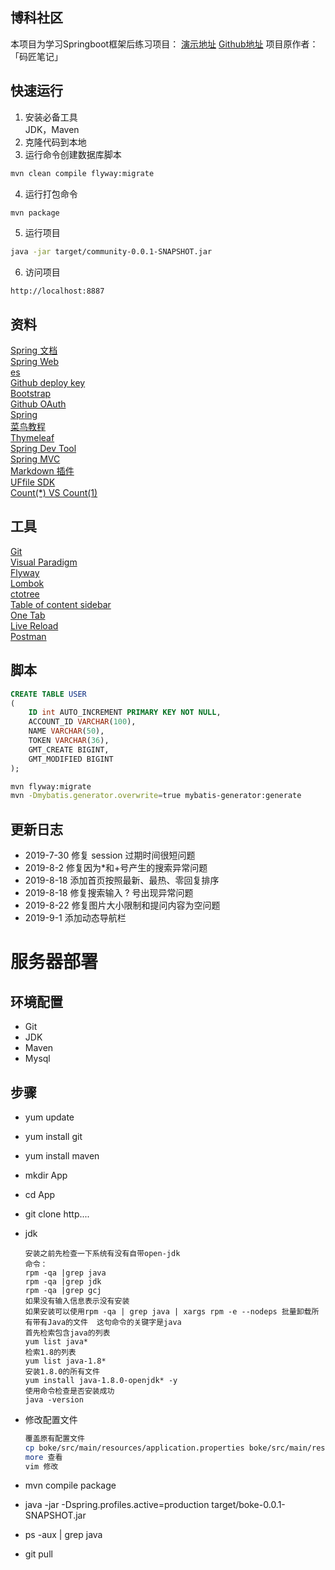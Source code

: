 ## 博科社区

本项目为学习Springboot框架后练习项目：
[演示地址](http://47.96.13.64/)
[Github地址](https://github.com/itlzt-luo/boke)
项目原作者：「码匠笔记」

## 快速运行

1. 安装必备工具  
JDK，Maven
2. 克隆代码到本地  
3. 运行命令创建数据库脚本
```sh
mvn clean compile flyway:migrate
```
4. 运行打包命令
```sh
mvn package
```
5. 运行项目  
```sh
java -jar target/community-0.0.1-SNAPSHOT.jar
```
6. 访问项目
```
http://localhost:8887
```

## 资料

[Spring 文档](https://spring.io/guides)    
[Spring Web](https://spring.io/guides/gs/serving-web-content/)   
[es](https://elasticsearch.cn/explore)    
[Github deploy key](https://developer.github.com/v3/guides/managing-deploy-keys/#deploy-keys)    
[Bootstrap](https://v3.bootcss.com/getting-started/)    
[Github OAuth](https://developer.github.com/apps/building-oauth-apps/creating-an-oauth-app/)    
[Spring](https://docs.spring.io/spring-boot/docs/2.0.0.RC1/reference/htmlsingle/#boot-features-embedded-database-support)    
[菜鸟教程](https://www.runoob.com/mysql/mysql-insert-query.html)    
[Thymeleaf](https://www.thymeleaf.org/doc/tutorials/3.0/usingthymeleaf.html#setting-attribute-values)    
[Spring Dev Tool](https://docs.spring.io/spring-boot/docs/2.0.0.RC1/reference/htmlsingle/#using-boot-devtools)  
[Spring MVC](https://docs.spring.io/spring/docs/5.0.3.RELEASE/spring-framework-reference/web.html#mvc-handlermapping-interceptor)  
[Markdown 插件](http://editor.md.ipandao.com/)   
[UFfile SDK](https://github.com/ucloud/ufile-sdk-java)  
[Count(*) VS Count(1)](https://mp.weixin.qq.com/s/Rwpke4BHu7Fz7KOpE2d3Lw)  

## 工具

[Git](https://git-scm.com/download)   
[Visual Paradigm](https://www.visual-paradigm.com)    
[Flyway](https://flywaydb.org/getstarted/firststeps/maven)  
[Lombok](https://www.projectlombok.org)    
[ctotree](https://www.octotree.io/)   
[Table of content sidebar](https://chrome.google.com/webstore/detail/table-of-contents-sidebar/ohohkfheangmbedkgechjkmbepeikkej)    
[One Tab](https://chrome.google.com/webstore/detail/chphlpgkkbolifaimnlloiipkdnihall)    
[Live Reload](https://chrome.google.com/webstore/detail/livereload/jnihajbhpnppcggbcgedagnkighmdlei/related)  
[Postman](https://chrome.google.com/webstore/detail/coohjcphdfgbiolnekdpbcijmhambjff)

## 脚本
```sql
CREATE TABLE USER
(
    ID int AUTO_INCREMENT PRIMARY KEY NOT NULL,
    ACCOUNT_ID VARCHAR(100),
    NAME VARCHAR(50),
    TOKEN VARCHAR(36),
    GMT_CREATE BIGINT,
    GMT_MODIFIED BIGINT
);
```
```bash
mvn flyway:migrate
mvn -Dmybatis.generator.overwrite=true mybatis-generator:generate
```

## 更新日志
- 2019-7-30 修复 session 过期时间很短问题   
- 2019-8-2 修复因为*和+号产生的搜索异常问题  
- 2019-8-18 添加首页按照最新、最热、零回复排序  
- 2019-8-18 修复搜索输入 ? 号出现异常问题
- 2019-8-22 修复图片大小限制和提问内容为空问题
- 2019-9-1 添加动态导航栏
# 服务器部署
## 环境配置 
- Git
- JDK
- Maven
- Mysql
## 步骤
- yum update
- yum install git
- yum install maven
- mkdir App
- cd App
- git clone http....
- jdk
    ```
    安装之前先检查一下系统有没有自带open-jdk
    命令：
    rpm -qa |grep java
    rpm -qa |grep jdk
    rpm -qa |grep gcj
    如果没有输入信息表示没有安装
    如果安装可以使用rpm -qa | grep java | xargs rpm -e --nodeps 批量卸载所有带有Java的文件  这句命令的关键字是java
    首先检索包含java的列表
    yum list java*
    检索1.8的列表
    yum list java-1.8*   
    安装1.8.0的所有文件
    yum install java-1.8.0-openjdk* -y
    使用命令检查是否安装成功
    java -version
    ```
- 修改配置文件
    ```sh
    覆盖原有配置文件
    cp boke/src/main/resources/application.properties boke/src/main/resources/application-production.properties
    more 查看
    vim 修改 
    ```
- mvn compile package 
- java -jar -Dspring.profiles.active=production target/boke-0.0.1-SNAPSHOT.jar
- ps -aux | grep java

- git pull



